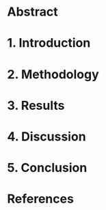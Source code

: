 # Abstract

# 1. Introduction

# 2. Methodology

# 3. Results

# 4. Discussion

# 5. Conclusion

# References